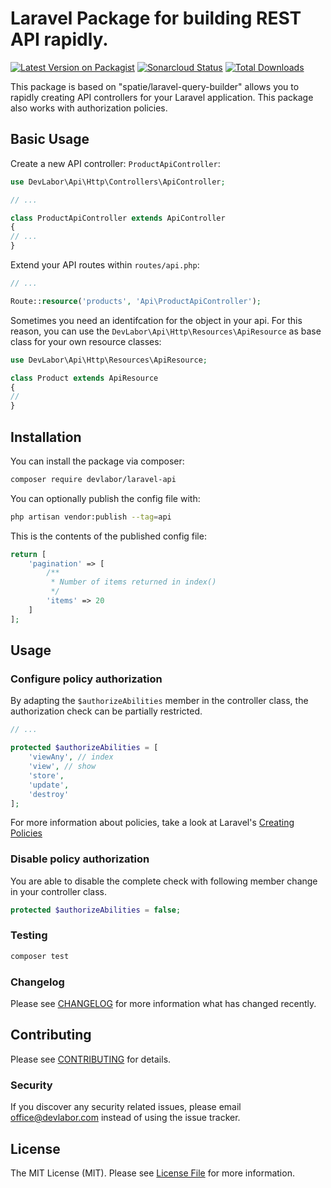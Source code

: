 # Laravel Package for building REST API rapidly.

[![Latest Version on Packagist](https://img.shields.io/packagist/v/devlabor/laravel-api)](https://packagist.org/packages/devlabor/laravel-api)
[![Sonarcloud Status](https://sonarcloud.io/api/project_badges/measure?project=DevLabor_laravel-api&metric=alert_status)](https://sonarcloud.io/dashboard?id=DevLabor_laravel-api)
[![Total Downloads](https://img.shields.io/packagist/dt/devlabor/laravel-api?style=flat)](https://packagist.org/packages/devlabor/laravel-api)

This package is based on "spatie/laravel-query-builder" allows you to rapidly creating API controllers for your Laravel application. This package also works with authorization policies.

## Basic Usage

Create a new API controller: `ProductApiController`:

```php
use DevLabor\Api\Http\Controllers\ApiController;

// ...

class ProductApiController extends ApiController
{
// ...
}
```

Extend your API routes within `routes/api.php`:

```php
// ...

Route::resource('products', 'Api\ProductApiController');
```

Sometimes you need an identifcation for the object in your api. For this reason, you can use the `DevLabor\Api\Http\Resources\ApiResource` as base class for your own resource classes:

```php
use DevLabor\Api\Http\Resources\ApiResource;

class Product extends ApiResource
{
//
}
```

## Installation

You can install the package via composer:

```bash
composer require devlabor/laravel-api
```

You can optionally publish the config file with:
```bash
php artisan vendor:publish --tag=api
```

This is the contents of the published config file:
```php
return [
	'pagination' => [
		/**
		 * Number of items returned in index()
		 */
		'items' => 20
	]
];
```

## Usage

### Configure policy authorization

By adapting the `$authorizeAbilities` member in the controller class, the authorization check can be partially restricted. 
```php
// ...

protected $authorizeAbilities = [
	'viewAny', // index
	'view', // show
	'store',
	'update',
	'destroy'
];
```

For more information about policies, take a look at Laravel's [Creating Policies](https://laravel.com/docs/5.8/authorization#creating-policies)

### Disable policy authorization

You are able to disable the complete check with following member change in your controller class.

```php
protected $authorizeAbilities = false;
```

### Testing

```bash
composer test
```

### Changelog

Please see [CHANGELOG](CHANGELOG.md) for more information what has changed recently.

## Contributing

Please see [CONTRIBUTING](CONTRIBUTING.md) for details.

### Security

If you discover any security related issues, please email office@devlabor.com instead of using the issue tracker.

## License

The MIT License (MIT). Please see [License File](LICENSE.md) for more information.
